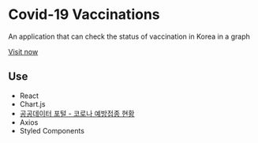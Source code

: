 # Covid-19 Vaccinations

An application that can check the status of vaccination in Korea in a graph

[Visit now](https://ki-covid.netlify.app/)

## Use

- React
- Chart.js
- [공공데이터 포털 - 코로나 예방접종 현황](https://www.data.go.kr/data/15078166/openapi.do)
- Axios
- Styled Components

